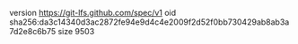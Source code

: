 version https://git-lfs.github.com/spec/v1
oid sha256:da3c14340d3ac2872fe94e9d4c4e2009f2d52f0bb730429ab8ab3a7d2e8c6b75
size 9503
